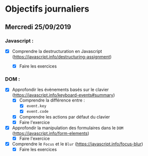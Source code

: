 # Objectifs journaliers

## Mercredi 25/09/2019

### Javascript :

  * [x] Comprendre la destructuration en Javascript (https://javascript.info/destructuring-assignment)
    * [x] Faire les exercices
  


### DOM : 

  * [x] Approfondir les évènements basés sur le clavier (https://javascript.info/keyboard-events#summary)
    * [x] Comprendre la différence entre : 
      * [x] `event.key`
      * [x] `event.code`
    * [x] Comprendre les actions par défaut du clavier
    * [x] Faire l'exercice

  * [x] Approfondir la manipulation des formulaires dans le `DOM` (https://javascript.info/form-elements)
    * [x] Faire l'exercice
  
  * [x] Comprendre le `Focus` et le `Blur` (https://javascript.info/focus-blur)
    * [x] Faire les exercices